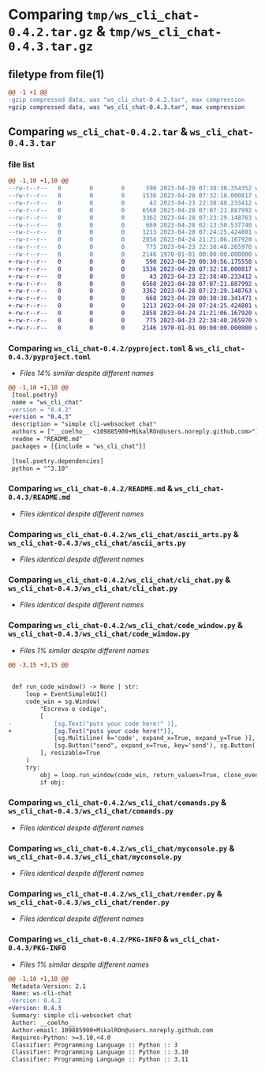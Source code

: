# Comparing `tmp/ws_cli_chat-0.4.2.tar.gz` & `tmp/ws_cli_chat-0.4.3.tar.gz`

## filetype from file(1)

```diff
@@ -1 +1 @@
-gzip compressed data, was "ws_cli_chat-0.4.2.tar", max compression
+gzip compressed data, was "ws_cli_chat-0.4.3.tar", max compression
```

## Comparing `ws_cli_chat-0.4.2.tar` & `ws_cli_chat-0.4.3.tar`

### file list

```diff
@@ -1,10 +1,10 @@
--rw-r--r--   0        0        0      590 2023-04-28 07:38:30.354352 ws_cli_chat-0.4.2/pyproject.toml
--rw-r--r--   0        0        0     1536 2023-04-28 07:32:18.000817 ws_cli_chat-0.4.2/README.md
--rw-r--r--   0        0        0       43 2023-04-23 22:38:40.233412 ws_cli_chat-0.4.2/ws_cli_chat/__init__.py
--rw-r--r--   0        0        0     6568 2023-04-28 07:07:21.887992 ws_cli_chat-0.4.2/ws_cli_chat/ascii_arts.py
--rw-r--r--   0        0        0     3362 2023-04-28 07:23:29.148763 ws_cli_chat-0.4.2/ws_cli_chat/cli_chat.py
--rw-r--r--   0        0        0      669 2023-04-28 02:13:50.537740 ws_cli_chat-0.4.2/ws_cli_chat/code_window.py
--rw-r--r--   0        0        0     1213 2023-04-28 07:24:25.424801 ws_cli_chat-0.4.2/ws_cli_chat/comands.py
--rw-r--r--   0        0        0     2858 2023-04-24 21:21:06.167920 ws_cli_chat-0.4.2/ws_cli_chat/myconsole.py
--rw-r--r--   0        0        0      775 2023-04-23 22:38:40.265970 ws_cli_chat-0.4.2/ws_cli_chat/render.py
--rw-r--r--   0        0        0     2146 1970-01-01 00:00:00.000000 ws_cli_chat-0.4.2/PKG-INFO
+-rw-r--r--   0        0        0      590 2023-04-29 00:30:56.175558 ws_cli_chat-0.4.3/pyproject.toml
+-rw-r--r--   0        0        0     1536 2023-04-28 07:32:18.000817 ws_cli_chat-0.4.3/README.md
+-rw-r--r--   0        0        0       43 2023-04-23 22:38:40.233412 ws_cli_chat-0.4.3/ws_cli_chat/__init__.py
+-rw-r--r--   0        0        0     6568 2023-04-28 07:07:21.887992 ws_cli_chat-0.4.3/ws_cli_chat/ascii_arts.py
+-rw-r--r--   0        0        0     3362 2023-04-28 07:23:29.148763 ws_cli_chat-0.4.3/ws_cli_chat/cli_chat.py
+-rw-r--r--   0        0        0      668 2023-04-29 00:30:38.341471 ws_cli_chat-0.4.3/ws_cli_chat/code_window.py
+-rw-r--r--   0        0        0     1213 2023-04-28 07:24:25.424801 ws_cli_chat-0.4.3/ws_cli_chat/comands.py
+-rw-r--r--   0        0        0     2858 2023-04-24 21:21:06.167920 ws_cli_chat-0.4.3/ws_cli_chat/myconsole.py
+-rw-r--r--   0        0        0      775 2023-04-23 22:38:40.265970 ws_cli_chat-0.4.3/ws_cli_chat/render.py
+-rw-r--r--   0        0        0     2146 1970-01-01 00:00:00.000000 ws_cli_chat-0.4.3/PKG-INFO
```

### Comparing `ws_cli_chat-0.4.2/pyproject.toml` & `ws_cli_chat-0.4.3/pyproject.toml`

 * *Files 14% similar despite different names*

```diff
@@ -1,10 +1,10 @@
 [tool.poetry]
 name = "ws_cli_chat"
-version = "0.4.2"
+version = "0.4.3"
 description = "simple cli-websocket chat"
 authors = ["__coelho__ <109885900+MikalROn@users.noreply.github.com>"]
 readme = "README.md"
 packages = [{include = "ws_cli_chat"}]
 
 [tool.poetry.dependencies]
 python = "^3.10"
```

### Comparing `ws_cli_chat-0.4.2/README.md` & `ws_cli_chat-0.4.3/README.md`

 * *Files identical despite different names*

### Comparing `ws_cli_chat-0.4.2/ws_cli_chat/ascii_arts.py` & `ws_cli_chat-0.4.3/ws_cli_chat/ascii_arts.py`

 * *Files identical despite different names*

### Comparing `ws_cli_chat-0.4.2/ws_cli_chat/cli_chat.py` & `ws_cli_chat-0.4.3/ws_cli_chat/cli_chat.py`

 * *Files identical despite different names*

### Comparing `ws_cli_chat-0.4.2/ws_cli_chat/code_window.py` & `ws_cli_chat-0.4.3/ws_cli_chat/code_window.py`

 * *Files 1% similar despite different names*

```diff
@@ -3,15 +3,15 @@
 
 
 def run_code_window() -> None | str:
     loop = EventSimpleGUI()
     code_win = sg.Window(
         "Escreva o codigo",
         [
-            [sg.Text("puts your code here!" )],
+            [sg.Text("puts your code here!")],
             [sg.Multiline( k='code', expand_x=True, expand_y=True )],
             [sg.Button("send", expand_x=True, key='send'), sg.Button('close', key='send')]
         ], resizable=True
     )
     try:
         obj = loop.run_window(code_win, return_values=True, close_event='send')
         if obj:
```

### Comparing `ws_cli_chat-0.4.2/ws_cli_chat/comands.py` & `ws_cli_chat-0.4.3/ws_cli_chat/comands.py`

 * *Files identical despite different names*

### Comparing `ws_cli_chat-0.4.2/ws_cli_chat/myconsole.py` & `ws_cli_chat-0.4.3/ws_cli_chat/myconsole.py`

 * *Files identical despite different names*

### Comparing `ws_cli_chat-0.4.2/ws_cli_chat/render.py` & `ws_cli_chat-0.4.3/ws_cli_chat/render.py`

 * *Files identical despite different names*

### Comparing `ws_cli_chat-0.4.2/PKG-INFO` & `ws_cli_chat-0.4.3/PKG-INFO`

 * *Files 1% similar despite different names*

```diff
@@ -1,10 +1,10 @@
 Metadata-Version: 2.1
 Name: ws-cli-chat
-Version: 0.4.2
+Version: 0.4.3
 Summary: simple cli-websocket chat
 Author: __coelho__
 Author-email: 109885900+MikalROn@users.noreply.github.com
 Requires-Python: >=3.10,<4.0
 Classifier: Programming Language :: Python :: 3
 Classifier: Programming Language :: Python :: 3.10
 Classifier: Programming Language :: Python :: 3.11
```

